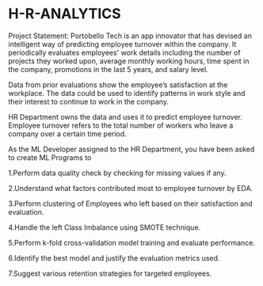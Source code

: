# H-R-ANALYTICS
Project Statement:
Portobello Tech is an app innovator that has devised an intelligent way of predicting employee turnover within the company. It periodically evaluates employees' work details including the number of projects they worked upon, average monthly working hours, time spent in the company, promotions in the last 5 years, and salary level.

Data from prior evaluations show the employee’s satisfaction at the workplace. The data could be used to identify patterns in work style and their interest to continue to work in the company. 

HR Department owns the data and uses it to predict employee turnover. Employee turnover refers to the total number of workers who leave a company over a certain time period.

As the ML Developer assigned to the HR Department, you have been asked to create ML Programs to

1.Perform data quality check by checking for missing values if any.

2.Understand what factors contributed most to employee turnover by EDA.

3.Perform clustering of Employees who left based on their satisfaction and evaluation.

4.Handle the left Class Imbalance using SMOTE technique.

5.Perform k-fold cross-validation model training and evaluate performance. 

6.Identify the best model and justify the evaluation metrics used. 

7.Suggest various retention strategies for targeted employees.


